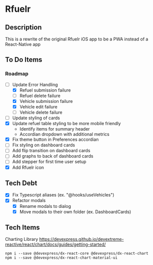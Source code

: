 # Rfuelr
## Description
This is a rewrite of the original Rfuelr iOS app to be a PWA instead of a React-Native app

## To Do Items
### Roadmap
- [ ] Update Error Handling
  - [X] Refuel submission failure
  - [ ] Refuel delete failure
  - [X] Vehicle submission failure
  - [X] Vehicle edit failure
  - [ ] Vehicle delete failure
- [ ] Update styling of cards
- [X] Update refuel table styling to be more mobile friendly
  - Identify items for summary header
  - Accordian dropdown with additional metrics
- [X] Fix theme button in Preferences accordian
- [ ] Fix styling on dashboard cards
- [ ] Add flip transition on dashboard cards
- [ ] Add graphs to back of dashboard cards
- [ ] Add stepper for first time user setup
- [X] Add Rfuelr icon

## Tech Debt
- [X] Fix Typescript aliases (ex. "@hooks/useVehicles")
- [X] Refactor modals
  - [X] Rename modals to dialog
  - [X] Move modals to their own folder (ex. DashboardCards)

## Tech Items
Charting Library
https://devexpress.github.io/devextreme-reactive/react/chart/docs/guides/getting-started/

```
npm i --save @devexpress/dx-react-core @devexpress/dx-react-chart
npm i --save @devexpress/dx-react-chart-material-ui
```